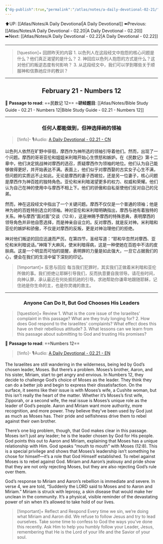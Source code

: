 ```yaml
---
{"dg-publish":true,"permalink":"/atlas/notes/a-daily-devotional-02-21/","noteIcon":""}
---
```


 ⬆️UP: [[Atlas/Notes/A Daily Devotional\|A Daily Devotional]]
⬅️Previous: [[Atlas/Notes/A Daily Devotional - 02.20\|A Daily Devotional - 02.20]]
➡️Next: [[Atlas/Notes/A Daily Devotional - 02.22\|A Daily Devotional - 02.22]]

---

> [!question]+ 回顾昨天的内容
> 1.⁠ ⁠以色列人在这段经文中抱怨的核心问题是什么？他们真正渴望的是什么？
> 2.⁠ ⁠神回应以色列人抱怨的方式是什么？这对他们的叛逆态度有何影响？
> 3.⁠ ⁠从这段经文中，我们可以学到哪些关于顺服神和信靠祂应许的教训？

---
## <center>February 21 - Numbers 12</center>

📖 **Passage to read**: ==民数记 12==
⭐**研经题目**: [[Atlas/Notes/Bible Study Guide - 02.21 - Numbers 12\|Bible Study Guide - 02.21 - Numbers 12]]

---
### <center>任何人都能做到，但神选择祂的领袖</center>

> [!info]- 🎙️Audio: [A Daily Devotional - 02.21 - CN]()

以色列人依然在旷野中徘徊，摩西作为神所选的领袖引导着他们。然而，出现了一个问题。摩西的哥哥亚伦和姐姐米利暗开始心生愤怒和嫉妒。在《民数记》第十二章中，他们决定挑战神对摩西的选召，质疑摩西作为领袖的地位。他们认为自己能够做得更好，并开始表达不满。表面上，他们似乎对摩西娶的古实女子心生不满，但问题的实质远不止如此。无论是摩西的妻子西坡拉，还是另一位妻子，核心问题是摩西作为神百姓的独特角色。亚伦和米利暗渴望更多的权力、权威和荣耀。他们认为自己在神的使用中与摩西不相上下。他们的骄傲和自私驱使他们反对自己的兄弟。

然而，神在这段经文中指出了一个关键问题。摩西不仅仅是一个普通的领袖；他是神为祂的百姓特别选立的领袖。神对亚伦和米利暗明确指出，摩西与祂有着独特的关系。神与摩西“面对面”交谈（12:8），这是神赐予摩西的特殊恩典，表明摩西的领导角色并非他自愿选择，而是神亲自设立的。反对摩西，就是反对神。米利暗和亚伦的嫉妒和骄傲，不仅是对摩西的反叛，更是对神治理他们的拒绝。

神对他们叛逆的回应迅速而严厉。在第四节，圣经写道：“耶和华忽然对摩西、亚伦和米利暗说话。”神降下大麻风，使米利暗得病，这是一种使她在百姓中不洁的皮肤病。这是一个明显而可怕的提醒，表明罪的力量是如此强大，一旦它占据我们的心，便会在我们的生活中留下深刻的印记。

> [!important]+ 反思与回应
每当我们犯罪时，其实我们正做着米利暗和亚伦所做的事。我们拒绝让耶稣引导我们，反而执意要自我领导。请花些时间，向神认罪，承认最近在何处抵抗祂的引导。求祂帮助你谦卑地跟随耶稣，记住祂是你生命的主，也是你灵魂的救主。

---
### <center>Anyone Can Do It, But God Chooses His Leaders</center>

> [!question]+ Review
> 1.⁠ ⁠What is the core issue of the Israelites' complaint in this passage? What are they truly longing for?
> 2.⁠ ⁠How does God respond to the Israelites' complaints? What effect does this have on their rebellious attitude?
> 3.⁠ ⁠What lessons can we learn from this passage about submitting to God and trusting His promises?

📖 **Passage to read**: ==Numbers 12==

> [!info]- 🎙️Audio: [A Daily Devotional - 02.21 - EN]()  

The Israelites are still wandering in the wilderness, being led by God’s chosen leader, Moses. But there’s a problem. Moses’s brother, Aaron, and his sister, Miriam, start to get angry and envious. In Numbers 12, they decide to challenge God’s choice of Moses as the leader. They think they can do a better job and begin to express their dissatisfaction. On the surface, it seems like their issue is with Moses’s wife, a Cushite woman, but this isn’t really the heart of the matter. Whether it’s Moses’s first wife, Zipporah, or a second wife, the real issue is Moses’s unique role as the leader of God’s people. Aaron and Miriam want more authority, more recognition, and more power. They believe they’ve been used by God just as much as Moses has. Their pride and selfishness drive them to rebel against their own brother.

There’s one big problem, though, that God makes clear in this passage. Moses isn’t just any leader; he is the leader chosen by God for His people. God points this out to Aaron and Miriam, explaining that Moses has a unique relationship with Him. God speaks “mouth to mouth” with Moses (12:8). This is a special privilege and shows that Moses’s leadership isn’t something he chose for himself—it’s a role that God Himself established. To rebel against Moses is to rebel against God. Miriam and Aaron’s jealousy and pride show that they are not only rejecting Moses, but they are also rejecting God’s rule over them.

God’s response to Miriam and Aaron’s rebellion is immediate and severe. In verse 4, we are told, “Suddenly the LORD said to Moses and to Aaron and Miriam.” Miriam is struck with leprosy, a skin disease that would make her unclean in the community. It’s a physical, visible reminder of the devastating power of sin when it’s allowed to take hold of our lives. 

> [!important]+ Reflect and Respond
Every time we sin, we’re doing what Miriam and Aaron did. We refuse to follow Jesus and try to lead ourselves. Take some time to confess to God the ways you’ve done this recently. Ask Him to help you humbly follow your Leader, Jesus, remembering that He is the Lord of your life and the Savior of your soul.






















